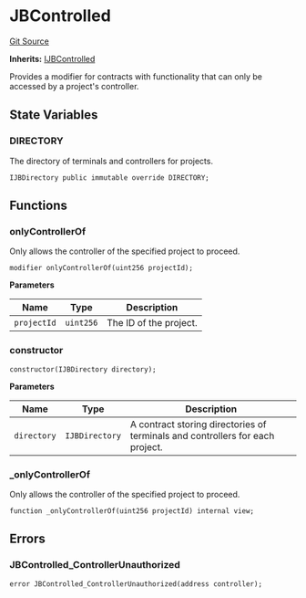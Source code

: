 # JBControlled
[Git Source](https://github.com/Bananapus/nana-core/blob/2998dca2fbd2658e2c8791d6dc8348147d69e28e/src/abstract/JBControlled.sol)

**Inherits:**
[IJBControlled](/docs/v4/api/core/interfaces/IJBControlled.sol/interface.IJBControlled.md)

Provides a modifier for contracts with functionality that can only be accessed by a project's controller.


## State Variables
### DIRECTORY
The directory of terminals and controllers for projects.


```solidity
IJBDirectory public immutable override DIRECTORY;
```


## Functions
### onlyControllerOf

Only allows the controller of the specified project to proceed.


```solidity
modifier onlyControllerOf(uint256 projectId);
```
**Parameters**

|Name|Type|Description|
|----|----|-----------|
|`projectId`|`uint256`|The ID of the project.|


### constructor


```solidity
constructor(IJBDirectory directory);
```
**Parameters**

|Name|Type|Description|
|----|----|-----------|
|`directory`|`IJBDirectory`|A contract storing directories of terminals and controllers for each project.|


### _onlyControllerOf

Only allows the controller of the specified project to proceed.


```solidity
function _onlyControllerOf(uint256 projectId) internal view;
```

## Errors
### JBControlled_ControllerUnauthorized

```solidity
error JBControlled_ControllerUnauthorized(address controller);
```

